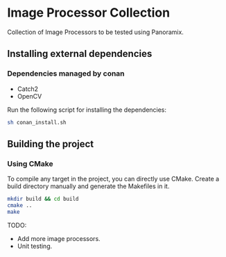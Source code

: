 # Image Processor Collection

Collection of Image Processors to be tested using Panoramix.

## Installing external dependencies

### Dependencies managed by conan
- Catch2
- OpenCV

Run the following script for installing the dependencies:

```bash
sh conan_install.sh
```

## Building the project

### Using CMake

To compile any target in the project, you can directly use CMake. Create a build directory manually and generate the 
Makefiles in it. 

```bash
mkdir build && cd build
cmake ..
make
```

TODO:
- Add more image processors.
- Unit testing.